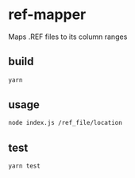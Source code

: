 # ref-mapper

Maps .REF files to its column ranges

## build

```bash
yarn
```

## usage

```bash
node index.js /ref_file/location
```

## test

```bash
yarn test
```
